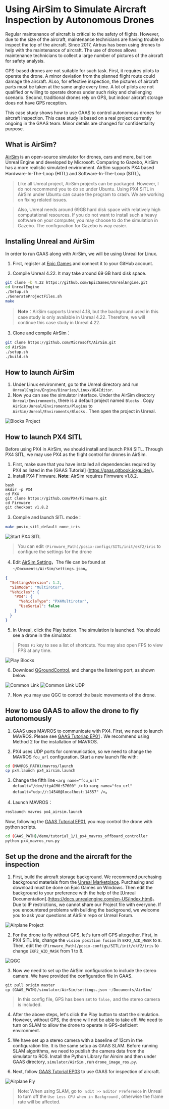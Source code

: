 # Using AirSim to Simulate Aircraft Inspection by Autonomous Drones
Regular maintenance of aircraft is critical to the safety of flights. However, due to the size of the aircraft, maintenance technicians are having trouble to inspect the top of the aircraft. Since 2017, Airbus has been using drones to help with the maintenance of aircraft. The use of drones allows maintenance technicians to collect a large number of pictures of the aircraft for safety analysis.

GPS-based drones are not suitable for such task. First, it requires pilots to operate the drone. A minor deviation from the planned flight route could damage the aircraft. ALso, for effective inspection, the pictures of aircraft parts must be taken at the same angle every time. A lot of pilots are not qualified or willing to operate drones under such risky and challenging scenario. Second, traditional drones rely on GPS, but indoor aircraft storage does not have GPS reception. 

This case study shows how to use GAAS to control autonomous drones for aircraft inspection. This case study is based on a real project currently ongoing in the GAAS team. Minor details are changed for confidentiality purpose.

## What is AirSim?

[AirSim](https://github.com/microsoft/AirSim) is an open-source simulator for drones, cars and more, built on Unreal Engine and developed by Microsoft. Comparing to Gazebo, AirSim has a more realistic simulated environment. AirSim supports PX4 based Hardware-In-The-Loop (HITL) and Software-In-The-Loop (SITL)。

> Like all Unreal project, AirSim projects can be packaged. However, I do not recommend you to do so under Ubuntu. Using PX4 SITL in AirSim under Ubuntu can cause the program to crash. We are working on fixing related issues.

> Also, Unreal needs around 69GB hard disk space with relatively high computational resources. If you do not want to install such a heavy software on your computer, you may choose to do the simulation in Gazebo. The configuration for Gazebo is way easier.

## Installing Unreal and AirSim
In order to run GAAS along with AirSim, we will be using Unreal for Linux.

1. First, register at [Epic Games](https://docs.unrealengine.com/en-US/Platforms/Linux/BeginnerLinuxDeveloper/SettingUpAnUnrealWorkflow/1/index.html) and connect it to your GitHub account.

2. Compile Unreal 4.22. It may take around 69 GB hard disk space.
```bash
git clone -b 4.22 https://github.com/EpicGames/UnrealEngine.git
cd UnrealEngine
./Setup.sh
./GenerateProjectFiles.sh
make
```
> **Note**：AirSim supports Unreal 4.18, but the background used in this case study is only available in Unreal 4.22.
Therefore, we will continue this case study in Unreal 4.22. 

3. Clone and compile AirSim：
```bash
git clone https://github.com/Microsoft/AirSim.git
cd AirSim
./setup.sh
./build.sh
```
## How to launch AirSim 
1. Under Linux environment, go to the Unreal directory and run  `UnrealEngine/Engine/Binaries/Linux/UE4Editor`.
2. Now you can see the simulator interface. Under the AirSim directory `Unreal/Environments`, there is a default project named `Blocks` . Copy  `AirSim/Unreal/Enviroments/Plugins`  to `AirSim/Unreal/Enviroments/Blocks` . Then open the project in Unreal.

![Blocks Project](https://s2.ax1x.com/2019/08/21/mUkyPP.png)

## How to launch PX4 SITL
Before using PX4 in AirSim, we should install and launch PX4 SITL. Through PX4 SITL, we may use PX4 as the flight control for drones in AirSim. 

1. First, make sure that you have installed all dependencies required by PX4 as listed in the [GAAS Tutorial] (https://gaas.gitbook.io/guide/)。
2. Install PX4 Firmware. **Note**: AirSim requires Firmware v1.8.2.
```
bash
mkdir -p PX4
cd PX4
git clone https://github.com/PX4/Firmware.git
cd Firmware
git checkout v1.8.2 
```

3. Compile and launch SITL mode：
```bash
make posix_sitl_default none_iris
```
![Start PX4 SITL](https://s2.ax1x.com/2019/08/21/mUF59K.png)
> You can edit  `(Firmware_Path)/posix-configs/SITL/init/ekf2/iris`  to configure the settings for the drone

4. Edit [AirSim Setting](https://github.com/microsoft/AirSim/blob/master/docs/settings.md)，The file can be found at  `~/Documents/AirSim/settings.json`。
```json
{
  "SettingsVersion": 1.2,
  "SimMode": "Multirotor",
  "Vehicles": {
    "PX4": {
      "VehicleType": "PX4Multirotor",
      "UseSerial": false
    }
  }
}
```

5. In Unreal, click the Play button. The simulation is launched. You should see a drone in the simulator. 
> Press `F1` key to see a list of shortcuts. You may also open FPS to view FPS at any time. 

![Play Blocks](https://s2.ax1x.com/2019/08/21/mUkTP0.png)

6. Download [QGroundControl](http://qgroundcontrol.com/), and change the listening port, as shown below: 

![Common Link](https://s2.ax1x.com/2019/08/21/mUAlQS.png)
![Common Link UDP](https://s2.ax1x.com/2019/08/21/mUA4yD.png)

7. Now you may use QGC to control the basic movements of the drone.

## How to use GAAS to allow the drone to fly autonomously

1. GAAS uses MAVROS to communicate with PX4. First, we need to launch MAVROS. Please see [GAAS Tutoriap EP01](https://gaas.gitbook.io/guide/software-realization-build-your-own-autonomous-drone/wu-ren-ji-zi-dong-jia-shi-xi-lie-offboard-kong-zhi-yi-ji-gazebo-fang-zhen) . We recommend using Method 2 for the installation of MAVROS. 

2. PX4 uses UDP ports for communication, so we need to change the MAVROS `fcu_url`  configuration. Start a new launch file with:
```bash
cd (MAVROS_PATH)/mavros/launch
cp px4.launch px4_airsim.launch
```
3. Change the fifth line `<arg name="fcu_url" default="/dev/ttyACM0:57600" />`  to `<arg name="fcu_url" default="udp://:14540@localhost:14557" />`。

4. Launch MAVROS：
```bash
roslaunch mavros px4_airsim.launch
```

Now, following the [GAAS Tutorial EP01](https://gaas.gitbook.io/guide/software-realization-build-your-own-autonomous-drone/build-your-own-autonomous-drone-e01-offboard-control-and-gazebo-simulation), you may control the drone with python scripts.

```bash
cd (GAAS_PATH)/demo/tutorial_1/1_px4_mavros_offboard_controller
python px4_mavros_run.py
```
## Set up the drone and the aircraft for the inspection
1. First, build the aircraft storage background. We recommend purchasing background materials from the [Unreal Marketplace](https://www.unrealengine.com/marketplace/zh-CN/item/09dd36e13fdf4b1592a4a09db2ec995c). Purchasing and download must be done on Epic Games on Windows. Then edit the background to your preference with the help of the [Unreal Documentation].(https://docs.unrealengine.com/en-US/index.html)。Due to IP restrictions, we cannot share our Project file with everyone. If you encountered problems with building the background, we welcome you to ask your questions at AirSim repo or Unreal Forum. 

![Airplane Project](https://s2.ax1x.com/2019/08/21/mUESmQ.png)

2. For the drone to fly without GPS, let's turn off GPS altogether. First,  in PX4 SITL iris, change the `vision position fusion` in `EKF2_AID_MASK` to `8`. Then, edit the `(Firmware_Path)/posix-configs/SITL/init/ekf2/iris`  to change  `EKF2_AID_MASK` from 1 to 8.

![QGC](https://s2.ax1x.com/2019/08/21/mUEU7d.png)

3. Now we need to set up the AirSim configuration to include the stereo camera. We have provided the configuration file in GAAS.
```python
git pull origin master
cp (GAAS_PATH)/simulator/AirSim/settings.json ~/Documents/AirSim/
```
> In this config file, GPS has been set to `false,` and the stereo camera is included.

4. After the above steps, let's click the Play button to start the simulation. However, without GPS, the drone will not be able to take off. We need to turn on SLAM to allow the drone to operate in GPS-deficient environment. 


5. We have set up a stereo camera with a baseline of 12cm in the configuration file. It is the same setup as GAAS SLAM. Before running SLAM algorithms, we need to publish the camera data from the simulator to ROS. Install the Python Library for Airsim and then under GAAS directory, `simulator/AirSim` , run `drone_image_ros.py`. 

6. Next, follow [GAAS Tutorial EP03](https://gaas.gitbook.io/guide/software-realization-build-your-own-autonomous-drone/build-your-own-autonomous-drone-part-3-using-slam-in-gps-denied-environment-for-position-estimation) to use GAAS for inspection of aircraft.

![Airplane Fly](https://s2.ax1x.com/2019/08/21/mUEcng.png)

> Note: When using SLAM, go to ` Edit >> Editor Preference` in Unreal to turn off the `Use Less CPU when in Background` , otherwise the frame rate will be affected.
